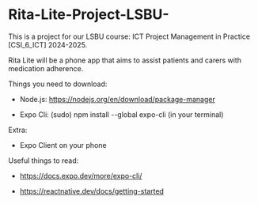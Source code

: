 # Rita-Lite-Project-LSBU-

This is a project for our LSBU course: ICT Project Management in Practice [CSI_6_ICT] 2024-2025.

Rita Lite will be a phone app that aims to assist patients and carers with medication adherence.


Things you need to download:

- Node.js: https://nodejs.org/en/download/package-manager

- Expo Cli: (sudo) npm install --global expo-cli (in your terminal)



Extra:

- Expo Client on your phone



Useful things to read:

- https://docs.expo.dev/more/expo-cli/

- https://reactnative.dev/docs/getting-started
